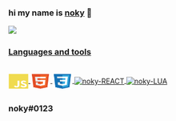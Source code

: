 ### **hi my name is [noky](https://github.com/nokyaya) 👋**

<div align="left">
  <a href="https://github.com/nokyaya">
  <img height="180em" src="https://github-readme-stats.vercel.app/api?username=nokyaya&show_icons=true&theme=dracula&include_all_commits=true&count_private=true"/>
</div>
  
  ### Languages and tools
  
<div style="display: inline_block"><br>
  <img align="center" alt="noky-Js" height="30" width="40" src="https://raw.githubusercontent.com/devicons/devicon/master/icons/javascript/javascript-plain.svg">
  <img align="center" alt="noky-HTML" height="30" width="40" src="https://raw.githubusercontent.com/devicons/devicon/master/icons/html5/html5-original.svg">
  <img align="center" alt="noky-CSS" height="30" width="40" src="https://raw.githubusercontent.com/devicons/devicon/master/icons/css3/css3-original.svg">
  <img  align="center" alt="noky-REACT" src="https://rawgit.com/gorangajic/react-icons/master/react-icons.svg"  height="30" width="40">
      <img align="center" alt="noky-LUA" height="30" width="30" src="https://th.bing.com/th/id/R.8ea21bd337fbf80b46e15b4d53a81b78?rik=fX4Dj7nEx8fzLg&riu=http%3a%2f%2f48pedia.org%2fimages%2fthumb%2f8%2f8e%2fLua-logo.svg%2f1200px-Lua-logo.svg.png&ehk=F7nHO1i%2fU%2bmVnn7ADsqrTOWi3%2ftc5bBYw56p5o29crI%3d&risl=&pid=ImgRaw&r=0">
</div>

## 
  
  <div> 
 <a href="https://github.com/nokyaya/nokyaya/blob/main/README.md" target="_blank"></a> 
</div>
  
  ### noky#0123
